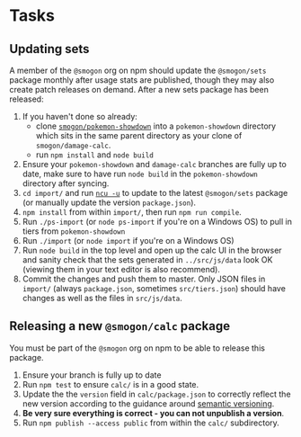 # Tasks

## Updating sets

A member of the `@smogon` org on npm should update the `@smogon/sets` package monthly after usage stats are published, though they may also create patch releases on demand. After a new sets package has been released:

1. If you haven't done so already:
    * clone [`smogon/pokemon-showdown`](https://github.com/smogon/pokemon-showdown) into a `pokemon-showdown` directory which sits in the same parent directory as your clone of `smogon/damage-calc`.
    * run `npm install` and `node build`
2. Ensure your `pokemon-showdown` and `damage-calc` branches are fully up to date, make sure to have run `node build` in the `pokemon-showdown` directory after syncing.
3. `cd import/` and run [`ncu -u`](https://www.npmjs.com/package/npm-check-updates) to update to the latest `@smogon/sets` package (or manually update the version `package.json`).
4. `npm install` from within `import/`, then run `npm run compile`.
5. Run `./ps-import` (or `node ps-import` if you're on a Windows OS) to pull in tiers from `pokemon-showdown`
6. Run `./import` (or `node import` if you're on a Windows OS)
7. Run `node build` in the top level and open up the calc UI in the browser and sanity check that the sets generated in `../src/js/data` look OK (viewing them in your text editor is also recommend).
8. Commit the changes and push them to master. Only JSON files in `import/` (always `package.json`, sometimes `src/tiers.json`) should have changes as well as the files in `src/js/data`.

## Releasing a new `@smogon/calc` package

You must be part of the `@smogon` org on npm to be able to release this package.

1. Ensure your branch is fully up to date
2. Run `npm test` to ensure `calc/` is in a good state.
3. Update the the `version` field in `calc/package.json` to correctly reflect the new version according to the guidance around [semantic versioning](https://semver.org/).
4. **Be very sure everything is correct - you can not unpublish a version**.
5. Run `npm publish --access public` from within the `calc/` subdirectory.
